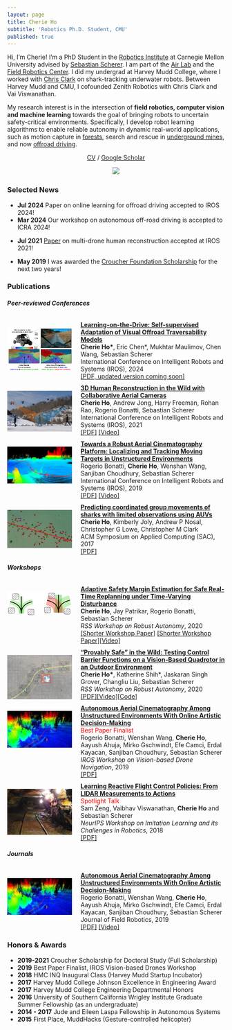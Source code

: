 ```yaml
---
layout: page
title: Cherie Ho
subtitle: 'Robotics Ph.D. Student, CMU'
published: true
---
```


Hi, I’m Cherie! I’m a PhD Student in the [Robotics Institute](https://www.ri.cmu.edu/) at Carnegie Mellon University advised by [Sebastian Scherer](https://www.ri.cmu.edu/ri-faculty/sebastian-scherer/). I am part of the [Air Lab](http://theairlab.org/) and the [Field Robotics Center](https://frc.ri.cmu.edu/). 
I did my undergrad at Harvey Mudd College, where I worked with [Chris Clark](https://www.lair.hmc.edu/chris-clark) on shark-tracking underwater robots. Between Harvey Mudd and CMU, I cofounded Zenith Robotics with Chris Clark and Vai Viswanathan.

My research interest is in the intersection of **field robotics, computer vision and machine learning** towards the goal of bringing robots to uncertain safety-critical environments. Specifically, I develop robot learning algorithms to enable reliable autonomy in dynamic real-world applications, such as motion capture in [forests](https://youtu.be/jxt91vx0cns), search and rescue in [underground mines](https://drive.google.com/file/d/15Q55RPX8ZWd-83oKYTa3aY4wm2O6isiH/view), and now [offroad driving](https://www.cmu.edu/news/stories/archives/2022/september/off-road-autonomy.html). 
<p align="center">
  <a href="media/cherieho_cv_2020_10.pdf">CV</a> /
  <a href="https://scholar.google.com/citations?user=j8lsq7sAAAAJ&hl=en">Google Scholar</a>
</p>
<!-- [CV](cherieho_cv_2020_06.pdf) / [Google Scholar](https://scholar.google.com/citations?user=j8lsq7sAAAAJ&hl=en) -->

<p align="center">
    <img src="img/cherie_collage_0819.gif"/>
</p>

### Selected News 
* **Jul 2024** Paper on online learning for offroad driving accepted to IROS 2024!
* **Mar 2024** Our workshop on autonomous off-road driving is accepted to ICRA 2024!
<!-- * **May-Aug 2021** Spending this summer at Microsoft working on "Pretraining for Safety" with [Ashish Kapoor](https://www.microsoft.com/en-us/research/people/akapoor/) and [Shuang Ma](https://www.shuangma.me/)! -->
* **Jul 2021** [Paper](https://arxiv.org/abs/2108.03936) on multi-drone human reconstruction accepted at IROS 2021!
<!-- * **April 2021** Excited to give invited talks at Apple and Lehigh University. Watch the Lehigh talk [here](https://youtu.be/R1a-31YH3H8). -->
<!-- * **Aug 2020** Excited to give an invited talk at UIUC's [ACRL Lab](http://naira.mechse.illinois.edu/). -->
<!-- * **Jul 2020** [Mohammadreza](https://www.cs.cmu.edu/~mmousaei/) and I gave a tutorial session on "Guaranteeing Safety in the Real World". Watch our talk [here](https://youtu.be/vmRl8swiEyc)! Play with control barrier functions [here](https://github.com/hocherie/cbf_quadrotor)! -->
* **May 2019** I was awarded the [Croucher Foundation Scholarship](https://croucher.org.hk/funding/study_awards/scholarships) for the next two years! 
<!-- * [2019/03] Invited to present research at the Amazon Graduate Student Symposium, Seattle. -->



### Publications

##### Peer-reviewed Conferences
<div class="container" style="width: 100%; padding-top: 10px">
    <div style="float: left; width:150px; padding-top: 15px">
        <img src="img/alter_thumbnail.png" vertical-align='middle'/>
    </div>
    <div style="margin-left:170px">
        <a href="https://arxiv.org/abs/2306.15226"><b>Learning-on-the-Drive: Self-supervised Adaptation of Visual Offroad Traversability Models</b></a><br>
        <b>Cherie Ho*</b>, Eric Chen*, Mukhtar Maulimov, Chen Wang, Sebastian Scherer
        <br>
        International Conference on Intelligent Robots and Systems (IROS), 2024<br>  
        <a href="https://arxiv.org/abs/2306.15226">[PDF, updated version coming soon]</a>
    </div>
</div>
<div class="container" style="width: 100%; padding-top: 10px">
    <div style="float: left; width:150px; padding-top: 15px">
        <img src="img/2021-multidrone.png" vertical-align='middle'/>
    </div>
    <div style="margin-left:170px">
        <a href="https://arxiv.org/abs/2108.03936"><b>3D Human Reconstruction in the Wild with Collaborative Aerial Cameras</b></a><br>
        <b>Cherie Ho</b>, Andrew Jong, Harry Freeman, Rohan Rao, Rogerio Bonatti, Sebastian Scherer
        <br>
        International Conference on Intelligent Robots and Systems (IROS), 2021<br>  
        <a href="https://arxiv.org/abs/2108.03936">[PDF]</a> <a href="https://youtu.be/jxt91vx0cns">[Video]</a>
    </div>
</div>

<div class="container" style="width: 100%; padding-top: 10px">
    <div style="float: left; width:150px; padding-top: 15px">
        <img src="img/2019-05-filming-iros.png" vertical-align='middle'/>
    </div>
    <div style="margin-left:170px">
        <a href="https://arxiv.org/abs/1904.02319"><b>Towards a Robust Aerial Cinematography Platform: Localizing and Tracking Moving Targets in Unstructured Environments</b></a><br>
        Rogerio Bonatti, <b>Cherie Ho</b>, Wenshan Wang, Sanjiban Choudhury, Sebastian Scherer<br>
        International Conference on Intelligent Robots and Systems (IROS), 2019<br>  
        <a href="https://arxiv.org/abs/1904.02319">[PDF]</a> <a href="https://youtu.be/ZE9MnCVmumc">[Video]</a>
    </div>
</div>

<div class="container" style="width: 100%; padding-top: 10px">
    <div style="float: left; width:150px; padding-top: 15px">
        <img src="img/2017-shark-agg.png" vertical-align='middle'/>
    </div>
    <div style="margin-left:170px">
        <a href="http://www.hmc.edu/lair/publications/2017/ho_SAC_2017.pdf"><b>Predicting coordinated group movements of sharks with limited observations using AUVs</b></a><br>
        <b>Cherie Ho</b>, Kimberly Joly, Andrew P Nosal, Christopher G Lowe, Christopher M Clark<br>
        ACM Symposium on Applied Computing (SAC), 2017<br>  
        <a href="http://www.hmc.edu/lair/publications/2017/ho_SAC_2017.pdf">[PDF]</a>
    </div>
</div>

##### Workshops
<div class="container" style="width: 100%; padding-top: 10px">
    <div style="float: left; width:150px; padding-top: 15px">
        <img src="img/tube-cartoon.png" vertical-align='middle'/>
    </div>
    <div style="margin-left:170px">
        <a href="https://openreview.net/pdf?id=IIZGiKa8IK">
        <b>Adaptive Safety Margin Estimation for Safe Real-Time Replanning under Time-Varying Disturbance </b><br>
        </a>
        <b>Cherie Ho</b>, Jay Patrikar, Rogerio Bonatti, Sebastian Scherer<br>  
        <i>RSS Workshop on Robust Autonomy</i>, 2020<br> <a href="https://arxiv.org/abs/2110.03119">[Shorter Workshop Paper]</a>
        <a href="https://openreview.net/pdf?id=IIZGiKa8IK">[Shorter Workshop Paper]</a><a href="https://youtu.be/nrcfQx3rJnw">[Video]</a>
    </div>
</div>

<div class="container" style="width: 100%; padding-top: 10px">
    <div style="float: left; width:150px; padding-top: 15px">
        <img src="img/ecbf-timelapse-trimmed.png" vertical-align='middle'/>
    </div>
    <div style="margin-left:170px">
        <a href="https://openreview.net/pdf?id=CrBJIgBr2BK">
        <b>“Provably Safe” in the Wild: Testing Control Barrier Functions on a Vision-Based Quadrotor in an Outdoor Environment </b><br></a>
        <b>Cherie Ho*</b>, Katherine Shih*, Jaskaran Singh Grover, Changliu Liu, Sebastian Scherer<br>  
        <i>RSS Workshop on Robust Autonomy</i>, 2020<br> 
        <a href="https://openreview.net/pdf?id=CrBJIgBr2BK">[PDF]</a><a href="https://youtu.be/1ohaMHlCmDA">[Video]</a><a href="https://github.com/hocherie/cbf_quadrotor">[Code]</a>
    </div>
</div>

<div class="container" style="width: 100%; padding-top: 10px">
    <div style="float: left; width:150px; padding-top: 15px">
        <img src="img/2019-12-filming-jfr.png" vertical-align='middle'/>
    </div>
    <div style="margin-left:170px">
        <a href="https://www.dropbox.com/s/4elgk00d5k18mua/paper4.pdf?dl=0"><b>Autonomous Aerial Cinematography Among Unstructured Environments With Online Artistic Decision-Making</b></a><br>
        <span style="color:red;">Best Paper Finalist</span> <br> 
        Rogerio Bonatti, Wenshan Wang, <b>Cherie Ho</b>, Aayush Ahuja, Mirko Gschwindt, Efe Camci, Erdal Kayacan, Sanjiban Choudhury, Sebastian Scherer<br>  
        <i>IROS Workshop on Vision-based Drone Navigation</i>, 2019<br> 
        <a href="https://www.dropbox.com/s/4elgk00d5k18mua/paper4.pdf?dl=0">[PDF]</a>
    </div>
</div>

<div class="container" style="width: 100%; padding-top: 10px">
    <div style="float: left; width:150px; padding-top: 15px">
        <img src="img/2018-mine.png" vertical-align='middle'/>
    </div>
    <div style="margin-left:170px">
        <a href="https://drive.google.com/file/d/15Q55RPX8ZWd-83oKYTa3aY4wm2O6isiH/view"><b>Learning Reactive Flight Control Policies: From LIDAR Measurements to Actions</b></a><br>
        <span style="color:red;">Spotlight Talk</span> <br> 
        Sam Zeng, Vaibhav Viswanathan, <b>Cherie Ho</b> and Sebastian Scherer<br>  
        <i>NeurIPS Workshop on Imitation Learning and its Challenges in Robotics</i>, 2018<br> 
        <!-- <span style="color:red;"><b>Spotlight Talk</b></span>  -->
        <a href="https://drive.google.com/file/d/15Q55RPX8ZWd-83oKYTa3aY4wm2O6isiH/view">[PDF]</a>
    </div>
</div>


##### Journals
<div class="container" style="width: 100%; padding-top: 10px">
    <div style="float: left; width:150px; padding-top: 15px" vertical-align='middle'>
        <img src="img/2019-12-filming-jfr.png"/>
    </div>
    <div style="margin-left:170px">
        <a href="https://www.ri.cmu.edu/wp-content/uploads/2020/03/rob.21931.pdf"><b>Autonomous Aerial Cinematography Among Unstructured Environments With Online Artistic Decision-Making</b></a><br>
        Rogerio Bonatti, Wenshan Wang, <b>Cherie Ho</b>, Aayush Ahuja, Mirko Gschwindt, Efe Camci, Erdal Kayacan, Sanjiban Choudhury, Sebastian Scherer<br>  
        Journal of Field Robotics, 2019<br>
        <a href="https://www.ri.cmu.edu/wp-content/uploads/2020/03/rob.21931.pdf">[PDF]</a> <a href="https://youtu.be/ookhHnqmlaU">[Video]</a>
    </div>
</div>



### Honors & Awards
* **2019-2021** Croucher Scholarship for Doctoral Study (Full Scholarship)
* **2019** Best Paper Finalist, IROS Vision-based Drones Workshop
* **2018** HMC INQ Inaugural Class (Harvey Mudd Startup Incubator)
* **2017** Harvey Mudd College Johnson Excellence in Engineering Award
* **2017** Harvey Mudd College Engineering Departmental Honors
* **2016** University of Southern California Wrigley Institute Graduate Summer Fellowship (as an undergraduate)
* **2014 - 2017** Jude and Eileen Laspa Fellowship in Autonomous Systems
* **2015** First Place, MuddHacks (Gesture-controlled helicopter)

